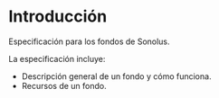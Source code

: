 # Introducción

Especificación para los fondos de Sonolus.

La especificación incluye:

- Descripción general de un fondo y cómo funciona.
- Recursos de un fondo.

